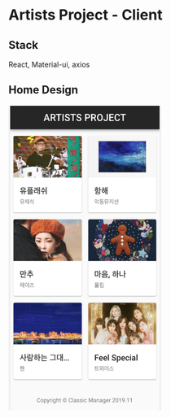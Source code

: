 # Artists Project - Client

## Stack

React, Material-ui, axios

## Home Design

<img src="https://github.com/geonhwiii/ArtistsProject-client/blob/master/img/mainScreen.png?raw=true" width="300" height="600">
